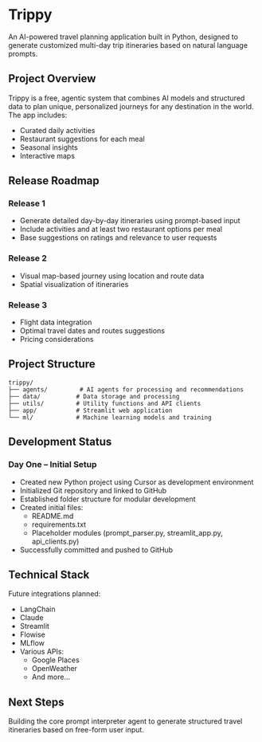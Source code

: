 # Trippy

An AI-powered travel planning application built in Python, designed to generate customized multi-day trip itineraries based on natural language prompts.

## Project Overview

Trippy is a free, agentic system that combines AI models and structured data to plan unique, personalized journeys for any destination in the world. The app includes:
- Curated daily activities
- Restaurant suggestions for each meal
- Seasonal insights
- Interactive maps

## Release Roadmap

### Release 1
- Generate detailed day-by-day itineraries using prompt-based input
- Include activities and at least two restaurant options per meal
- Base suggestions on ratings and relevance to user requests

### Release 2
- Visual map-based journey using location and route data
- Spatial visualization of itineraries

### Release 3
- Flight data integration
- Optimal travel dates and routes suggestions
- Pricing considerations

## Project Structure

```
trippy/
├── agents/         # AI agents for processing and recommendations
├── data/          # Data storage and processing
├── utils/         # Utility functions and API clients
├── app/           # Streamlit web application
└── ml/            # Machine learning models and training
```

## Development Status

### Day One – Initial Setup
- Created new Python project using Cursor as development environment
- Initialized Git repository and linked to GitHub
- Established folder structure for modular development
- Created initial files:
  - README.md
  - requirements.txt
  - Placeholder modules (prompt_parser.py, streamlit_app.py, api_clients.py)
- Successfully committed and pushed to GitHub

## Technical Stack
Future integrations planned:
- LangChain
- Claude
- Streamlit
- Flowise
- MLflow
- Various APIs:
  - Google Places
  - OpenWeather
  - And more...

## Next Steps
Building the core prompt interpreter agent to generate structured travel itineraries based on free-form user input.